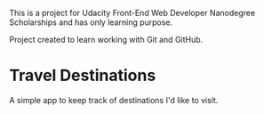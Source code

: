 This is a project for Udacity Front-End Web Developer Nanodegree Scholarships and has only learning purpose.

Project created to learn working with Git and GitHub.

# Travel Destinations

A simple app to keep track of destinations I'd like to visit.



